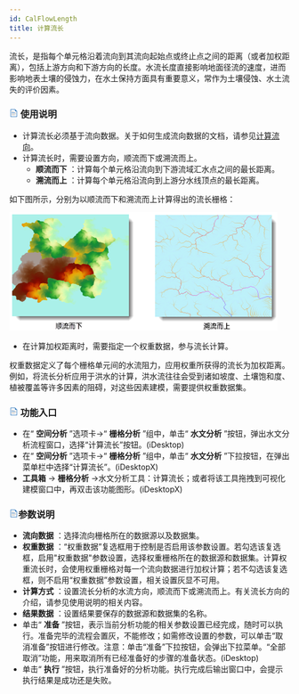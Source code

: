 ```yaml
---
id: CalFlowLength
title: 计算流长
---
```

流长，是指每个单元格沿着流向到其流向起始点或终止点之间的距离（或者加权距离），包括上游方向和下游方向的长度。水流长度直接影响地面径流的速度，进而影响地表土壤的侵蚀力，在水土保持方面具有重要意义，常作为土壤侵蚀、水土流失的评价因素。

### ![](../img/read.gif) 使用说明

  * 计算流长必须基于流向数据。关于如何生成流向数据的文档，请参见[计算流向](CalFlowDirection)。
  * 计算流长时，需要设置方向，顺流而下或溯流而上。 
    * **顺流而下** ：计算每个单元格沿流向到下游流域汇水点之间的最长距离。
    * **溯流而上** ：计算每个单元格沿流向到上游分水线顶点的最长距离。

如下图所示，分别为以顺流而下和溯流而上计算得出的流长栅格：

![](img/FlowLength.png)  

  * 在计算加权距离时，需要指定一个权重数据，参与流长计算。 

权重数据定义了每个栅格单元间的水流阻力，应用权重所获得的流长为加权距离。例如，将流长分析应用于洪水的计算，洪水流往往会受到诸如坡度、土壤饱和度、植被覆盖等许多因素的阻碍，对这些因素建模，需要提供权重数据集。

### ![](../img/read.gif) 功能入口

  * 在“ **空间分析** ”选项卡->“ **栅格分析** ”组中，单击“ **水文分析** ”按钮，弹出水文分析流程窗口，选择“计算流长”按钮。(iDesktop)
  * 在“ **空间分析** ”选项卡->“ **栅格分析** ”组中，单击“ **水文分析** ”下拉按钮，在弹出菜单栏中选择“计算流长”。(iDesktopX)
  * **工具箱** -> **栅格分析** ->水文分析工具：计算流长；或者将该工具拖拽到可视化建模窗口中，再双击该功能图形。(iDesktopX) 

### ![](../img/read.gif)参数说明

  * **流向数据** ：选择流向栅格所在的数据源以及数据集。
  * **权重数据** ：“权重数据”复选框用于控制是否启用该参数设置。若勾选该复选框，启用"权重数据"参数设置，选择权重栅格所在的数据源和数据集。计算权重流长时，会使用权重栅格对每一个流向数据进行加权计算；若不勾选该复选框，则不启用“权重数据”参数设置，相关设置灰显不可用。
  * **计算方式** ：设置流长分析的水流方向，顺流而下或溯流而上。有关流长方向的介绍，请参见使用说明的相关内容。
  * **结果数据** ：设置结果要保存的数据源和数据集的名称。
  * 单击“ **准备** ”按钮，表示当前分析功能的相关参数设置已经完成，随时可以执行。准备完毕的流程会置灰，不能修改；如需修改设置的参数，可以单击“取消准备”按钮进行修改。注意：单击“准备”下拉按钮，会弹出下拉菜单。“全部取消”功能，用来取消所有已经准备好的步骤的准备状态。(iDesktop) 
  * 单击“ **执行** ”按钮，执行准备好的分析功能。执行完成后输出窗口中，会提示执行结果是成功还是失败。
